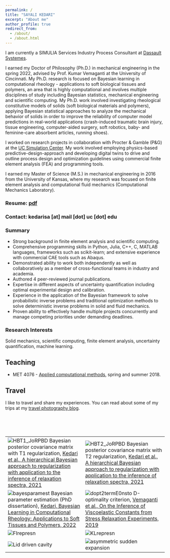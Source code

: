 ```yaml
---
permalink: /
title: "SAYALI KEDARI"
excerpt: "About me"
author_profile: true
redirect_from:
  - /about/
  - /about.html
---
```


I am currently a SIMULIA Services Industry Process Consultant at [Dassault Systemes](https://www.3ds.com/).

I earned my Doctor of Philosophy (Ph.D.) in mechanical engineering in the spring 2022, advised by Prof. Kumar Vemaganti at the University of Cincinnati. My Ph.D. research is focused on Bayesian learning in computational rheology - applications to soft biological tissues and polymers, an area that is highly computational and involves multiple disciplines of study including Bayesian statistics, mechanical engineering and scientific computing. My Ph.D. work involved investigating rheological constitutive models of solids (soft biological materials and polymers), applying Bayesian statistical approaches to analyze the mechanical behavior of solids in order to improve the reliability of computer model predictions in real-world applications (crash-induced traumatic brain injury, tissue engineering, computer-aided surgery, soft robotics, baby- and feminine-care absorbent articles, running shoes).

I worked on research projects in collaboration with Procter & Gamble (P&G) at the [UC Simulation Center](https://ceas.uc.edu/research/centers-labs/uc-simulation-center.html). My work involved employing physics-based predictive-design-approach and developing digital twins to drive and outline process design and optimization guidelines using commercial finite element analysis (FEA) and programming tools.

I earned my Master of Science (M.S.) in mechanical engineering in 2016 from the University of Kansas, where my research was focused on finite element analysis and computational fluid mechanics (Computational Mechanics Laboratory).

### Resume: [pdf](https://sayalirked.github.io/files/SayaliKedariresumeweb.pdf)
### Contact: kedarisa [at] mail [dot] uc [dot] edu

### Summary
- Strong background in finite element analysis and scientific computing.
- Comprehensive programming skills in Python, Julia, C++, C, MATLAB languages, frameworks such as scikit-learn; and extensive experience with commercial CAE tools such as Abaqus.
- Demonstrated ability to work both independently as well as collaboratively as a member of cross-functional teams in industry and academia.
- Authored 4 peer-reviewed journal publications.
- Expertise in different aspects of uncertainty quantification including optimal experimental design and calibration.
- Experience in the application of the Bayesian framework to solve probabilistic inverse problems and traditional optimization methods to solve deterministic inverse problems in solid and fluid mechanics.
- Proven ability to effectively handle multiple projects concurrently and manage competing priorities under demanding deadlines.

### Research Interests
Solid mechanics, scientific computing, finite element analysis, uncertainty quantification, machine learning.

## Teaching
* MET 4076 - [Applied computational methods](https://sayalirked.github.io/teaching/2018-springsummer-teaching-1), spring and summer 2018.

## Travel
I like to travel and share my experiences. You can read about some of my trips at my [travel photography blog](http://sayalikedari.blogspot.com/).

<br>
<br>
<br>

<table class="wide">
<tr>
  <td class="left">
     <img src="https://sayalirked.github.io/images/publpics/HBT1_JoRPBD.JPG" alt="HBT1_JoRPBD" title="Bayesian posterior covariance matrix with T1 regularization"/>
    <label>Bayesian posterior covariance matrix with T1 regularization, <a href="https://sor.scitation.org/doi/abs/10.1122/8.0000232">Kedari et al., A hierarchical Bayesian approach to regularization with application to the inference of relaxation spectra, 2021</a></label>
  </td>
  <td class="right">
    <img src="https://sayalirked.github.io/images/publpics/HBT2_JoRPBD.JPG" alt="HBT2_JoRPBD" title="Bayesian posterior covariance matrix with T2 regularization"/>
    <label>Bayesian posterior covariance matrix with T2 regularization, <a href="https://sor.scitation.org/doi/abs/10.1122/8.0000232">Kedari et al., A hierarchical Bayesian approach to regularization with application to the inference of relaxation spectra, 2021</a></label>
  </td>
</tr>
<tr>
  <td class="left">
     <img src="https://sayalirked.github.io/images/publpics/sample_Etau_loglikelihood.jpg" alt="bayesparamest" title="Bayesian parameter estimation (PhD thesis)"/>
    <label>Bayesian parameter estimation (PhD dissertation), <a href="https://etd.ohiolink.edu/apexprod/rws_olink/r/1501/10?clear=10&p10_accession_num=ucin1652098786994649">Kedari, Bayesian Learning in Computational Rheology: Applications to Soft Tissues and Polymers, 2022</a></label>
  </td>
  <td class="right">
    <img src="https://sayalirked.github.io/images/publpics/Doptval_ttot_2termE0notstoc.jpg" alt="dopt2termE0nsto" title="D-optimality criterion"/>
    <label>D-optimality criterion, <a href="https://link.springer.com/article/10.1007/s11043-018-09403-y">Vemaganti et al., On the Inference of Viscoelastic Constants from Stress Relaxation Experiments, 2019</a></label>
  </td>
</tr>
<tr>
  <td class="left">
     <img src="https://sayalirked.github.io/images/pics/FisherInfo_likelihoodsrepresn.jpg" alt="FIrepresn" title="Fisher Information - representation"/>
  </td>
  <td class="right">
    <img src="https://sayalirked.github.io/images/pics/KLdivergence_representn.jpg" alt="KLrepresn" title="KL Divergence - representation"/>
  </td>
</tr>
<tr>
  <td class="left">
        <img src="https://sayalirked.github.io/images/publpics/cavityM2.png" alt="Lid driven cavity" title="Contours of streamlines in the square lid driven cavity (MS thesis, 2016)"/>
  </td>
  <td class="right">
        <img src="https://sayalirked.github.io/images/publpics/expansion15_800x400.png" alt="asymmetric sudden expansion" title="Contours of streamlines in the asymmetric sudden expansion (MS thesis, 2016)"/>
  </td>
</tr>
</table>

